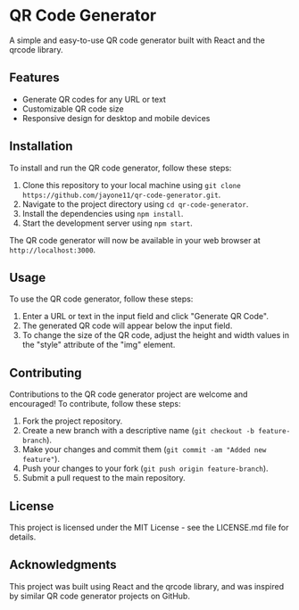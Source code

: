 # QR Code Generator

A simple and easy-to-use QR code generator built with React and the qrcode library.

## Features

- Generate QR codes for any URL or text
- Customizable QR code size
- Responsive design for desktop and mobile devices

## Installation

To install and run the QR code generator, follow these steps:

1. Clone this repository to your local machine using `git clone https://github.com/jayone11/qr-code-generator.git`.
2. Navigate to the project directory using `cd qr-code-generator`.
3. Install the dependencies using `npm install`.
4. Start the development server using `npm start`.

The QR code generator will now be available in your web browser at `http://localhost:3000`.

## Usage

To use the QR code generator, follow these steps:

1. Enter a URL or text in the input field and click "Generate QR Code".
2. The generated QR code will appear below the input field.
3. To change the size of the QR code, adjust the height and width values in the "style" attribute of the "img" element.

## Contributing

Contributions to the QR code generator project are welcome and encouraged! To contribute, follow these steps:

1. Fork the project repository.
2. Create a new branch with a descriptive name (`git checkout -b feature-branch`).
3. Make your changes and commit them (`git commit -am "Added new feature"`).
4. Push your changes to your fork (`git push origin feature-branch`).
5. Submit a pull request to the main repository.

## License

This project is licensed under the MIT License - see the LICENSE.md file for details.

## Acknowledgments

This project was built using React and the qrcode library, and was inspired by similar QR code generator projects on GitHub.
